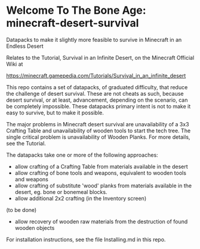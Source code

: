 # Welcome To The Bone Age: minecraft-desert-survival
Datapacks to make it slightly more feasible to survive in Minecraft in an Endless Desert

Relates to the Tutorial, Survival in an Infinite Desert, on the Minecraft Official Wiki at

https://minecraft.gamepedia.com/Tutorials/Survival_in_an_infinite_desert

This repo contains a set of datapacks, of graduated difficulty, that reduce the challenge of desert survival. These are not cheats as such, because desert survival, or at least, advancement, depending on the scenario, can be completely impossible. These datapacks primary intent is not to make it easy to survive, but to make it possible. 

The major problems in Minecraft desert survival are unavailability of a 3x3 Crafting Table and unavailability of wooden tools to start the tech tree. The single critical problem is unavailability of Wooden Planks. For more details, see the Tutorial. 

The datapacks take one or more of the following approaches:

* allow crafting of a Crafting Table from materials available in the desert
* allow crafting of bone tools and weapons, equivalent to wooden tools and weapons
* allow crafting of substitute 'wood' planks from materials available in the desert, eg. bone or bonemeal blocks.
* allow additional 2x2 crafting (in the Inventory screen)

(to be done)
* allow recovery of wooden raw materials from the destruction of found wooden objects

For installation instructions, see the file Installing.md in this repo.

